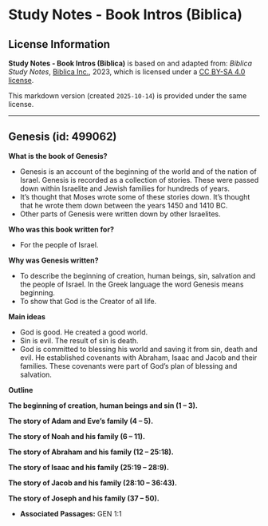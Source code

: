 # Study Notes - Book Intros (Biblica)

## License Information

**Study Notes - Book Intros (Biblica)** is based on and adapted from: _Biblica Study Notes_, [Biblica Inc.](https://www.biblica.com/), 2023, which is licensed under a [CC BY-SA 4.0 license](https://creativecommons.org/licenses/by-sa/4.0/legalcode.en).

This markdown version (created `2025-10-14`) is provided under the same license.



--------------------------------

## Genesis (id: 499062)

**What is the book of Genesis?**

* Genesis is an account of the beginning of the world and of the nation of Israel. Genesis is recorded as a collection of stories. These were passed down within Israelite and Jewish families for hundreds of years.
* It’s thought that Moses wrote some of these stories down. It’s thought that he wrote them down between the years 1450 and 1410 BC.
* Other parts of Genesis were written down by other Israelites.

**Who was this book written for?**

* For the people of Israel.

**Why was Genesis written?**

* To describe the beginning of creation, human beings, sin, salvation and the people of Israel. In the Greek language the word Genesis means beginning.
* To show that God is the Creator of all life.

**Main ideas**

* God is good. He created a good world.
* Sin is evil. The result of sin is death.
* God is committed to blessing his world and saving it from sin, death and evil. He established covenants with Abraham, Isaac and Jacob and their families. These covenants were part of God’s plan of blessing and salvation.

**Outline**

**The beginning of creation, human beings and sin (1 – 3\).**

**The story of Adam and Eve’s family (4 – 5\).**

**The story of Noah and his family (6 – 11\).**

**The story of Abraham and his family (12 – 25:18\).**

**The story of Isaac and his family (25:19 – 28:9\).**

**The story of Jacob and his family (28:10 – 36:43\).**

**The story of Joseph and his family (37 – 50\).**

* **Associated Passages:** GEN 1:1

